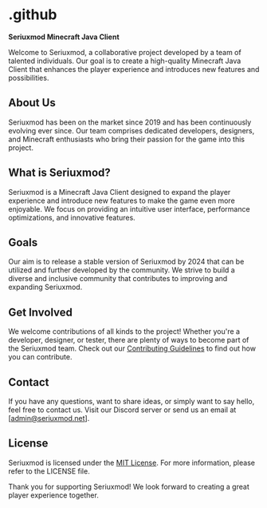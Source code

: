 # .github
**Seriuxmod Minecraft Java Client**

Welcome to Seriuxmod, a collaborative project developed by a team of talented individuals. Our goal is to create a high-quality Minecraft Java Client that enhances the player experience and introduces new features and possibilities.

## About Us

Seriuxmod has been on the market since 2019 and has been continuously evolving ever since. Our team comprises dedicated developers, designers, and Minecraft enthusiasts who bring their passion for the game into this project.

## What is Seriuxmod?

Seriuxmod is a Minecraft Java Client designed to expand the player experience and introduce new features to make the game even more enjoyable. We focus on providing an intuitive user interface, performance optimizations, and innovative features.

## Goals

Our aim is to release a stable version of Seriuxmod by 2024 that can be utilized and further developed by the community. We strive to build a diverse and inclusive community that contributes to improving and expanding Seriuxmod.

## Get Involved

We welcome contributions of all kinds to the project! Whether you're a developer, designer, or tester, there are plenty of ways to become part of the Seriuxmod team. Check out our [Contributing Guidelines](link) to find out how you can contribute.

## Contact

If you have any questions, want to share ideas, or simply want to say hello, feel free to contact us. Visit our Discord server or send us an email at [admin@seriuxmod.net].

## License

Seriuxmod is licensed under the [MIT License](link). For more information, please refer to the LICENSE file.

Thank you for supporting Seriuxmod! We look forward to creating a great player experience together.

